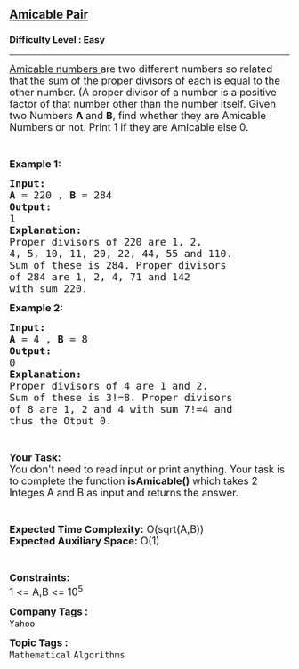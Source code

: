 <h2><a href="https://www.geeksforgeeks.org/problems/amicable-pair0804/0">Amicable Pair</a></h2><h3>Difficulty Level : Easy</h3><hr><div class="problems_problem_content__Xm_eO"><p><span style="font-size:18px"><a href="https://www.geeksforgeeks.org/pairs-amicable-numbers/">Amicable numbers&nbsp;</a>are two different numbers so related that the&nbsp;<a href="https://www.geeksforgeeks.org/sum-of-all-proper-divisors-of-a-natural-number/">sum of the proper divisors</a>&nbsp;of each is equal to the other number. (A proper divisor of a number is a positive factor of that number other than the number itself. Given two Numbers <strong>A </strong>and <strong>B</strong>, find whether they are Amicable Numbers or not. Print 1 if they are Amicable else 0.</span></p>

<p>&nbsp;</p>

<p><span style="font-size:18px"><strong>Example 1:</strong></span></p>

<pre><span style="font-size:18px"><strong>Input:</strong></span>
<span style="font-size:18px"><strong>A </strong>= 220 , <strong>B </strong>= 284</span>
<span style="font-size:18px"><strong>Output:</strong></span>
<span style="font-size:18px">1</span>
<span style="font-size:18px"><strong>Explanation:</strong></span>
<span style="font-size:18px">Proper divisors of 220 are 1, 2,
4, 5, 10, 11, 20, 22, 44, 55 and 110.
Sum of these is 284. Proper divisors
of 284 are 1, 2, 4, 71 and 142
with sum 220.</span></pre>

<p><span style="font-size:18px"><strong>Example 2:</strong></span></p>

<pre><span style="font-size:18px"><strong>Input:</strong></span>
<span style="font-size:18px"><strong>A </strong>= 4 , <strong>B </strong>= 8</span>
<span style="font-size:18px"><strong>Output:</strong></span>
<span style="font-size:18px">0</span>
<span style="font-size:18px"><strong>Explanation:</strong></span>
<span style="font-size:18px">Proper divisors of 4 are 1 and 2.
Sum of these is 3!=8. Proper divisors
of 8 are 1, 2 and 4 with sum 7!=4 and
thus the Otput 0.</span></pre>

<p>&nbsp;</p>

<p><span style="font-size:18px"><strong>Your Task:</strong><br>
You don't need to read input or print anything. Your task is to complete the function <strong>isAmicable()</strong> which takes 2 Integes A and B as input and returns the answer.</span></p>

<p>&nbsp;</p>

<p><span style="font-size:18px"><strong>Expected Time Complexity:</strong> O(sqrt(A,B))<br>
<strong>Expected Auxiliary Space:</strong> O(1)</span></p>

<p>&nbsp;</p>

<p><span style="font-size:18px"><strong>Constraints:</strong></span><br>
<span style="font-size:18px">1 &lt;= A,B &lt;= 10<sup>5</sup></span></p>
</div><p><span style=font-size:18px><strong>Company Tags : </strong><br><code>Yahoo</code>&nbsp;<br><p><span style=font-size:18px><strong>Topic Tags : </strong><br><code>Mathematical</code>&nbsp;<code>Algorithms</code>&nbsp;